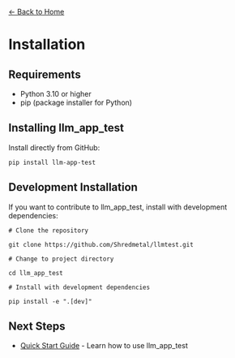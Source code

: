 [← Back to Home](../index.md)

# Installation

## Requirements
- Python 3.10 or higher
- pip (package installer for Python)

## Installing llm_app_test

Install directly from GitHub:

```
pip install llm-app-test
```

## Development Installation

If you want to contribute to llm_app_test, install with development dependencies:

```
# Clone the repository

git clone https://github.com/Shredmetal/llmtest.git

# Change to project directory

cd llm_app_test

# Install with development dependencies

pip install -e ".[dev]"
```


## Next Steps

- [Quick Start Guide](quickstart.md) - Learn how to use llm_app_test


